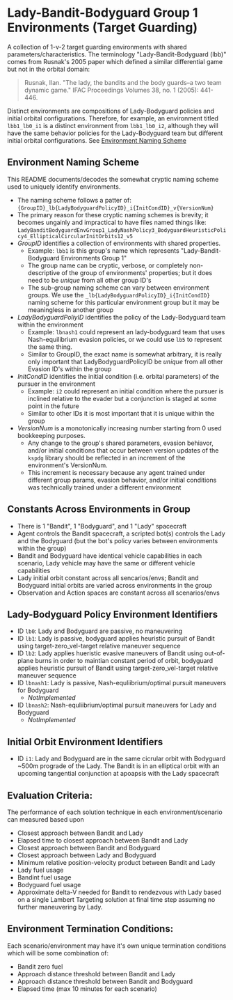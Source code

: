 # Lady-Bandit-Bodyguard Group 1 Environments (Target Guarding)

A collection of 1-v-2 target guarding environments with shared parameters/characteristics.
The terminology "Lady-Bandit-Bodyguard (lbb)" comes from Rusnak's 2005 paper which defined a similar differential game but not in the orbital domain:
> Rusnak, Ilan. "The lady, the bandits and the body guards–a two team dynamic game." IFAC Proceedings Volumes 38, no. 1 (2005): 441-446.

Distinct environments are compositions of Lady-Bodyguard policies and initial orbital configurations. Therefore, for example, an environment titled `lbb1_lb0_i1` is a distinct environment from `lbb1_lb0_i2`, although they will have the same behavior policies for the Lady-Bodyguard team but different initial orbital configurations. See [Environment Naming Scheme](#environment-naming-scheme)

##  Environment Naming Scheme

This README documents/decodes the somewhat cryptic naming scheme used to uniquely identify environments. 
+ The naming scheme follows a patter of: `{GroupID}_lb{LadyBodyguardPolicyID}_i{InitCondID}_v{VersionNum}`
+ The primary reason for these cryptic naming schemes is brevity; it becomes ungainly and impractical to have files named things like: `LadyBanditBodyguardEnvGroup1_LadyNashPolicy3_BodyguardHeuristicPolicy4_EllipticalCircularInitOrbits12_v5`
+ *GroupID* identifies a collection of environments with shared properties. 
    + Example: `lbb1` is this group's name which represents "Lady-Bandit-Bodyguard Environments Group 1"
    + The group name can be cryptic, verbose, or completely non-descriptive of the group of environments' properties; but it does need to be _unique_ from all other group ID's
    + The sub-group naming scheme can vary between environment groups. We use the `_lb{LadyBodyguardPolicyID}_i{InitCondID}` naming scheme for this particular environment group but it may be meaningless in another group
+ *LadyBodyguardPoliyID* identifies the policy of the Lady-Bodyguard team within the environment
    + Example: `lbnash1` could represent an lady-bodyguard team that uses Nash-equilibrium evasion policies, or we could use `lb5` to represent the same thing. 
    + Similar to GroupID, the exact name is somewhat arbitrary, it is really only important that LadyBodyguardPolicyID be _unique_ from all other Evasion ID's within the group
+ *InitCondID* identifies the initial condition (i.e. orbital parameters) of the pursuer in the environment
    + Example: `i2` could represent an initial condition where the pursuer is inclined relative to the evader but a conjunction is staged at some point in the future
    + Similar to other IDs it is most important that it is unique within the group
+ *VersionNum* is a monotonically increasing number starting from 0 used bookkeeping purposes. 
    + Any change to the group's shared parameters, evasion behiavor, and/or initial conditions that occur between version updates of the `kspdg` library should be reflected in an increment of the environment's VersionNum. 
    + This increment is necessary because any agent trained under different group params, evasion behavior, and/or initial conditions was technically trained under a different environment


## Constants Across Environments in Group

+ There is 1 "Bandit", 1 "Bodyguard", and 1 "Lady" spacecraft
+ Agent controls the Bandit spacecraft, a scripted bot(s) controls the Lady and the Bodyguard (but the bot's policy varies between environments within the group)
+ Bandit and Bodyguard have identical vehicle capabilities in each scenario, Lady vehicle may have the same or different vehicle capabilities
+ Lady initial orbit constant across all sencarios/envs; Bandit and Bodyguard initial orbits are varied across environments in the group
+ Observation and Action spaces are constant across all scenarios/envs

## Lady-Bodyguard Policy Environment Identifiers

+ ID `lb0`: Lady and Bodyguard are passive, no maneuvering
+ ID `lb1`: Lady is passive, bodyguard applies heuristic pursuit of Bandit using target-zero_vel-target relative maneuver sequence
+ ID `lb2`: Lady applies hueristic evasive maneuvers of Bandit using out-of-plane burns in order to maintian constant period of orbit, bodyguard applies heuristic pursuit of Bandit using target-zero_vel-target relative maneuver sequence
+ ID `lbnash1`: Lady is passive, Nash-equliibrium/optimal pursuit maneuvers for Bodyguard
    + _NotImplemented_
+ ID `lbnash2`: Nash-equliibrium/optimal pursuit maneuvers for Lady and Bodyguard
    + _NotImplemented_

## Initial Orbit Environment Identifiers

+ ID `i1`: Lady and Bodyguard are in the same cicrular orbit with Bodyguard ~500m prograde of the Lady. The Bandit is in an elliptical orbit with an upcoming tangential conjunction at apoapsis with the Lady spacecraft

## Evaluation Criteria: 

The performance of each solution technique in each environment/scenario can measured based upon

+ Closest approach between Bandit and Lady
+ Elapsed time to closest approach between Bandit and Lady
+ Closest approach between Bandit and Bodyguard
+ Closest approach between Lady and Bodyguard
+ Minimum relative position-velocity product between Bandit and Lady
+ Lady fuel usage
+ Bandint fuel usage
+ Bodyguard fuel usage
+ Approximate delta-V needed for Bandit to rendezvous with Lady based on a single Lambert Targeting solution at final time step assuming no further maneuvering by Lady.

## Environment Termination Conditions: 

Each scenario/environment may have it's own unique termination conditions which will be some combination of:

+ Bandit zero fuel
+ Approach distance threshold between Bandit and Lady
+ Approach distance threshold between Bandit and Bodyguard
+ Elapsed time (max 10 minutes for each scenario)


